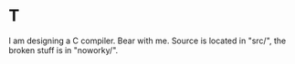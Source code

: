 # T
I am designing a C compiler. Bear with me. Source is located in "src/", the broken stuff is in "noworky/".
